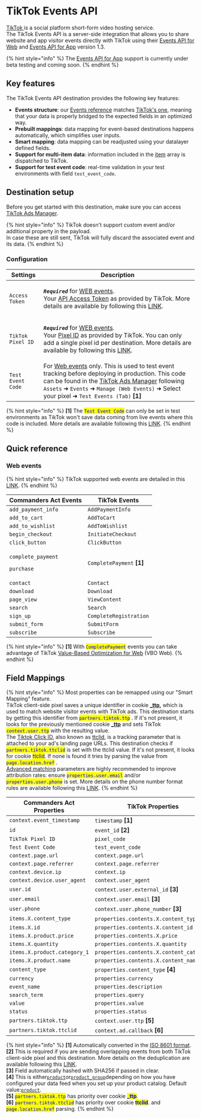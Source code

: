 # TikTok Events API

[TikTok ](https://www.tiktok.com)is a social platform short-form video hosting service.\
The TikTok Events API is a server-side integration that allows you to share website and app visitor events directly with TikTok using their [Events API for Web](https://ads.tiktok.com/marketing\_api/docs?id=1739584809311234) and [Events API for App](https://ads.tiktok.com/marketing\_api/docs?id=1739584805049345) version 1.3.

{% hint style="info" %}
The [Events API for App](https://ads.tiktok.com/marketing\_api/docs?rid=959icq5stjr\&id=1701890978528258) support is currently under beta testing and coming soon.
{% endhint %}

## Key features

The TikTok Events API destination provides the following key features:

* **Events structure**: our [Events reference](https://community.commandersact.com/platform-x/developers/tracking/events-reference) matches [TikTok's one](https://ads.tiktok.com/marketing\_api/docs?rid=959icq5stjr\&id=1701890977725441), meaning that your data is properly bridged to the expected fields in an optimized way.
* **Prebuilt mappings**: data mapping for event-based destinations happens automatically, which simplifies user inputs.
* **Smart mapping**: data mapping can be readjusted using your datalayer defined fields.
* **Support for multi-item data**: information included in the [item](https://community.commandersact.com/platform-x/developers/tracking/events-reference#item) array is dispatched to TikTok.
* **Support for test event code**: real-time validation in your test environments with field `test_event_code`.

## Destination setup

Before you get started with this destination, make sure you can access [TikTok Ads Manager](https://ads.tiktok.com).

{% hint style="info" %}
TikTok doesn't support custom event and/or additional property in the payload.\
In case these are still sent, TikTok will fully discard the associated event and its data.
{% endhint %}

### Configuration

| Settings          | Description                                                                                                                                                                                                                                                                                                                                                                                                                                                                                                                                                                                                                                                                                                                                                            |
| ----------------- | ---------------------------------------------------------------------------------------------------------------------------------------------------------------------------------------------------------------------------------------------------------------------------------------------------------------------------------------------------------------------------------------------------------------------------------------------------------------------------------------------------------------------------------------------------------------------------------------------------------------------------------------------------------------------------------------------------------------------------------------------------------------------- |
| `Access Token`    | <p><em><strong><code>Required</code></strong></em> for <a href="https://ads.tiktok.com/marketing_api/docs?id=1727541103358977">WEB events</a>. <br>Your <a href="https://ads.tiktok.com/gateway/docs/index?identify_key=2b9b4278e47b275f36e7c39a4af4ba067d088e031d5f5fe45d381559ac89ba48&#x26;language=ENGLISH&#x26;doc_id=1727537566862337#item-link-How%20to%20generate%20an%20access%20token">API Access Token</a> as provided by TikTok. More details are available by following this <a href="https://ads.tiktok.com/gateway/docs/index?identify_key=2b9b4278e47b275f36e7c39a4af4ba067d088e031d5f5fe45d381559ac89ba48&#x26;language=ENGLISH&#x26;doc_id=1727537566862337#item-link-How%20to%20generate%20an%20access%20token">LINK</a>.</p>                       |
| `TikTok Pixel ID` | <p><em><strong><code>Required</code></strong></em> for <a href="https://ads.tiktok.com/marketing_api/docs?id=1727541103358977">WEB events</a>. <br>Your <a href="https://ads.tiktok.com/gateway/docs/index?identify_key=2b9b4278e47b275f36e7c39a4af4ba067d088e031d5f5fe45d381559ac89ba48&#x26;language=ENGLISH&#x26;doc_id=1727537566862337#item-link-Where%20to%20Find%20pixel_code">Pixel ID</a> as provided by TikTok. You can only add a single pixel id per destination. More details are available by following this <a href="https://ads.tiktok.com/gateway/docs/index?identify_key=2b9b4278e47b275f36e7c39a4af4ba067d088e031d5f5fe45d381559ac89ba48&#x26;language=ENGLISH&#x26;doc_id=1727537566862337#item-link-Where%20to%20Find%20pixel_code">LINK</a>.</p> |
| `Test Event Code` | For [Web events](https://ads.tiktok.com/marketing\_api/docs?id=1727541103358977) only. This is used to test event tracking before deploying in production. This code can be found in the [TikTok Ads Manager](https://ads.tiktok.com/) following `Assets` ➜ `Events` ➜ `Manage (Web Events)` ➜ Select your pixel ➜ `Test Events (Tab)` **\[1]**                                                                                                                                                                                                                                                                                                                                                                                                                        |



{% hint style="info" %}
**\[1]** The <mark style="color:blue;">`Test Event Code`</mark> can only be set in test environments as TikTok won't save data coming from live events where this code is included. More details are available following this [LINK](https://ads.tiktok.com/marketing\_api/docs?id=1724255493685249).
{% endhint %}

## Quick reference

### Web events

{% hint style="info" %}
TikTok supported web events are detailed in this [LINK](https://ads.tiktok.com/marketing\_api/docs?id=1727541103358977).
{% endhint %}

| Commanders Act Events                                            | TikTok Events              |
| ---------------------------------------------------------------- | -------------------------- |
| `add_payment_info`                                               | `AddPaymentInfo`           |
| `add_to_cart`                                                    | `AddToCart`                |
| `add_to_wishlist`                                                | `AddToWishlist`            |
| `begin_checkout`                                                 | `InitiateCheckout`         |
| `click_button`                                                   | `ClickButton`              |
| <p><code>complete_payment</code></p><p><code>purchase</code></p> | `CompletePayment` **\[1]** |
| `contact`                                                        | `Contact`                  |
| `download`                                                       | `Download`                 |
| `page_view`                                                      | `ViewContent`              |
| `search`                                                         | `Search`                   |
| `sign_up`                                                        | `CompleteRegistration`     |
| `submit_form`                                                    | `SubmitForm`               |
| `subscribe`                                                      | `Subscribe`                |

{% hint style="info" %}
**\[1]** With <mark style="color:blue;">`CompletePayment`</mark> events you can take advantage of TikTok [Value-Based Optimization for Web](https://ads.tiktok.com/help/article?aid=10008856) (VBO Web).
{% endhint %}

## Field Mappings

{% hint style="info" %}
Most properties can be remapped using our "Smart Mapping" feature.\
TikTok client-side pixel saves a unique identifier in cookie [**\_ttp**](https://ads.tiktok.com/gateway/docs/index?identify\_key=2b9b4278e47b275f36e7c39a4af4ba067d088e031d5f5fe45d381559ac89ba48\&language=ENGLISH\&doc\_id=1727541103358977#item-link-Context%20object%20parameters)**,** which is used to match website visitor events with TikTok ads. This destination starts by getting this identifier from <mark style="color:blue;">`partners.tiktok.ttp`</mark> . If it's not present, it looks for the previously mentioned cookie [**\_ttp**](https://ads.tiktok.com/gateway/docs/index?identify\_key=2b9b4278e47b275f36e7c39a4af4ba067d088e031d5f5fe45d381559ac89ba48\&language=ENGLISH\&doc\_id=1727541103358977#item-link-Context%20object%20parameters) and sets TikTok <mark style="color:blue;">`context.user.ttp`</mark> with the resulting value.\
The [Tiktok Click ID](https://ads.tiktok.com/marketing\_api/docs?rid=4eezrhr6lg4\&id=1701890980108353), also known as [ttclid](https://ads.tiktok.com/marketing\_api/docs?rid=4eezrhr6lg4\&id=1701890980108353), is a tracking parameter that is attached to your ad's landing page URLs. This destination checks if <mark style="color:blue;">`partners.tiktok.ttclid`</mark> is set with the ttclid value. If it's not present, it looks for cookie <mark style="color:blue;">ttclid</mark>. If none is found it tries by parsing the value from <mark style="color:blue;">`page.location.href`</mark> .\
[Advanced matching](https://ads.tiktok.com/marketing\_api/docs?id=1701890972946433) parameters are highly recommended to improve attribution rates: ensure <mark style="color:blue;">`properties.user.email`</mark> and/or <mark style="color:blue;">`properties.user.phone`</mark> is set. More details on the phone number format rules are available following this [LINK](https://ads.tiktok.com/gateway/docs/index?identify\_key=2b9b4278e47b275f36e7c39a4af4ba067d088e031d5f5fe45d381559ac89ba48\&language=ENGLISH\&doc\_id=1727541103358977#item-link-Context%20object%20parameters).
{% endhint %}

<table><thead><tr><th width="330.6685580062746">Commanders Act Properties</th><th>TikTok Properties</th></tr></thead><tbody><tr><td><code>context.event_timestamp</code></td><td><code>timestamp</code> <strong>[1]</strong></td></tr><tr><td><code>id</code></td><td><code>event_id</code> <strong>[2]</strong></td></tr><tr><td><code>TikTok Pixel ID</code></td><td><code>pixel_code</code></td></tr><tr><td><code>Test Event Code</code></td><td><code>test_event_code</code></td></tr><tr><td><code>context.page.url</code></td><td><code>context.page.url</code></td></tr><tr><td><code>context.page.referrer</code></td><td><code>context.page.referrer</code></td></tr><tr><td><code>context.device.ip</code></td><td><code>context.ip</code></td></tr><tr><td><code>context.device.user_agent</code></td><td><code>context.user_agent</code></td></tr><tr><td><code>user.id</code></td><td><code>context.user.external_id</code> <strong>[3]</strong></td></tr><tr><td><code>user.email</code></td><td><code>context.user.email</code> <strong>[3]</strong></td></tr><tr><td><code>user.phone</code></td><td><code>context.user.phone_number</code> <strong>[3]</strong></td></tr><tr><td><code>items.X.content_type</code></td><td><code>properties.contents.X.content_type</code> <strong>[4]</strong></td></tr><tr><td><code>items.X.id</code></td><td><code>properties.contents.X.content_id</code></td></tr><tr><td><code>items.X.product.price</code></td><td><code>properties.contents.X.price</code></td></tr><tr><td><code>items.X.quantity</code></td><td><code>properties.contents.X.quantity</code></td></tr><tr><td><code>items.X.product.category_1</code></td><td><code>properties.contents.X.content_category</code></td></tr><tr><td><code>items.X.product.name</code></td><td><code>properties.contents.X.content_name</code></td></tr><tr><td><code>content_type</code></td><td><code>properties.content_type</code> <strong>[4]</strong></td></tr><tr><td><code>currency</code></td><td><code>properties.currency</code></td></tr><tr><td><code>event_name</code></td><td><code>properties.description</code></td></tr><tr><td><code>search_term</code></td><td><code>properties.query</code></td></tr><tr><td><code>value</code></td><td><code>properties.value</code></td></tr><tr><td><code>status</code></td><td><code>properties.status</code></td></tr><tr><td><code>partners.tiktok.ttp</code></td><td><code>context.user.ttp</code> <strong>[5]</strong></td></tr><tr><td><code>partners.tiktok.ttclid</code></td><td><code>context.ad.callback</code> <strong>[6]</strong></td></tr></tbody></table>

{% hint style="info" %}
**\[1]** Automatically converted in the [ISO 8601 format](https://en.wikipedia.org/wiki/ISO\_8601).\
**\[2]** This is required if you are sending overlapping events from both TikTok client-side pixel and this destination. More details on the deduplication are available following this [LINK](https://ads.tiktok.com/marketing\_api/docs?rid=p41a33fdhon\&id=1723170195197953).\
**\[3]** Field automatically hashed with SHA256 if passed in clear.\
**\[4]** This is either[`product`](https://ads.tiktok.com/gateway/docs/index?identify\_key=2b9b4278e47b275f36e7c39a4af4ba067d088e031d5f5fe45d381559ac89ba48\&language=ENGLISH\&doc\_id=1727541103358977#item-link-Properties%20object%20parameters)or[`product_group`](https://ads.tiktok.com/gateway/docs/index?identify\_key=2b9b4278e47b275f36e7c39a4af4ba067d088e031d5f5fe45d381559ac89ba48\&language=ENGLISH\&doc\_id=1727541103358977#item-link-Properties%20object%20parameters)depending on how you have configured your data feed when you set up your product catalog. Default value:[`product`](https://ads.tiktok.com/gateway/docs/index?identify\_key=2b9b4278e47b275f36e7c39a4af4ba067d088e031d5f5fe45d381559ac89ba48\&language=ENGLISH\&doc\_id=1727541103358977#item-link-Properties%20object%20parameters).\
**\[5]** <mark style="color:blue;">`partners.tiktok.ttp`</mark> has priority over cookie <mark style="color:blue;">**\_ttp**</mark>.\
**\[6]** <mark style="color:blue;">`partners.tiktok.ttclid`</mark> has priority over cookie <mark style="color:blue;">**ttclid**</mark>. and <mark style="color:blue;">`page.location.href`</mark> parsing.
{% endhint %}
